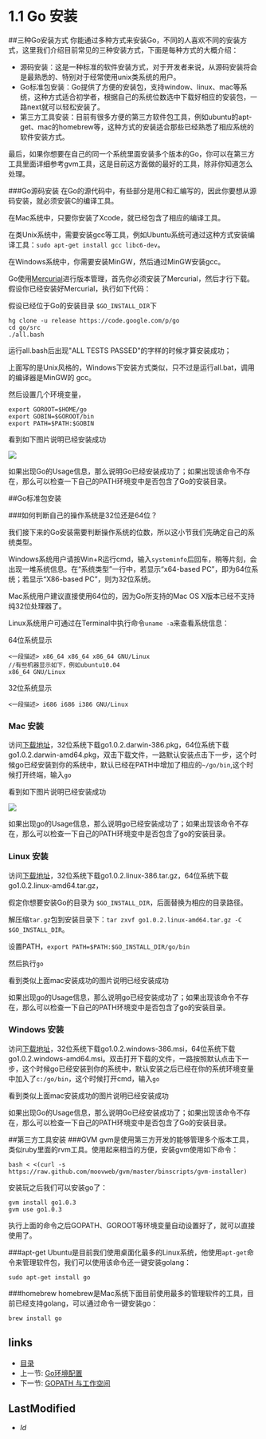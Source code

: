 # 1.1 Go 安装

##三种Go安装方式
你能通过多种方式来安装Go，不同的人喜欢不同的安装方式，这里我们介绍目前常见的三种安装方式，下面是每种方式的大概介绍：

- 源码安装：这是一种标准的软件安装方式，对于开发者来说，从源码安装将会是最熟悉的、特别对于经常使用unix类系统的用户。
- Go标准包安装：Go提供了方便的安装包，支持window、linux、mac等系统，这种方式适合初学者，根据自己的系统位数选中下载好相应的安装包，一路next就可以轻松安装了。
- 第三方工具安装：目前有很多方便的第三方软件包工具，例如ubuntu的apt-get、mac的homebrew等，这种方式的安装适合那些已经熟悉了相应系统的软件安装方式。

最后，如果你想要在自己的同一个系统里面安装多个版本的Go，你可以在第三方工具里面详细参考gvm工具，这是目前这方面做的最好的工具，除非你知道怎么处理。

###Go源码安装
在Go的源代码中，有些部分是用C和汇编写的，因此你要想从源码安装，就必须安装C的编译工具。

在Mac系统中，只要你安装了Xcode，就已经包含了相应的编译工具。

在类Unix系统中，需要安装gcc等工具，例如Ubuntu系统可通过这种方式安装编译工具：`sudo apt-get install gcc libc6-dev`。

在Windows系统中，你需要安装MinGW，然后通过MinGW安装gcc。

Go使用[Mercurial](http://mercurial.selenic.com/downloads/)进行版本管理，首先你必须安装了Mercurial，然后才行下载。假设你已经安装好Mercurial，执行如下代码：

  假设已经位于Go的安装目录 `$GO_INSTALL_DIR`下

    hg clone -u release https://code.google.com/p/go
    cd go/src
    ./all.bash

运行all.bash后出现"ALL TESTS PASSED"的字样的时候才算安装成功；

上面写的是Unix风格的，Windows下安装方式类似，只不过是运行all.bat，调用的编译器是MinGW的 gcc。

然后设置几个环境变量，

	export GOROOT=$HOME/go
	export GOBIN=$GOROOT/bin
	export PATH=$PATH:$GOBIN	

看到如下图片说明已经安装成功

  ![](images/1.1.mac.png?raw=true)

  如果出现Go的Usage信息，那么说明Go已经安装成功了；如果出现该命令不存在，那么可以检查一下自己的PATH环境变中是否包含了Go的安装目录。
  

##Go标准包安装

###如何判断自己的操作系统是32位还是64位？

我们接下来的Go安装需要判断操作系统的位数，所以这小节我们先确定自己的系统类型。

Windows系统用户请按Win+R运行cmd，输入`systeminfo`后回车，稍等片刻，会出现一堆系统信息。在“系统类型”一行中，若显示“x64-based PC”，即为64位系统；若显示“X86-based PC”，则为32位系统。

Mac系统用户建议直接使用64位的，因为Go所支持的Mac OS X版本已经不支持纯32位处理器了。

Linux系统用户可通过在Terminal中执行命令`uname -a`来查看系统信息：

64位系统显示

	<一段描述> x86_64 x86_64 x86_64 GNU/Linux
	//有些机器显示如下，例如ubuntu10.04
	x86_64 GNU/Linux

32位系统显示

	<一段描述> i686 i686 i386 GNU/Linux

### Mac 安装

  访问[下载地址][downlink]，32位系统下载go1.0.2.darwin-386.pkg，64位系统下载go1.0.2.darwin-amd64.pkg，双击下载文件，一路默认安装点击下一步，这个时候go已经安装到你的系统中，默认已经在PATH中增加了相应的`~/go/bin`,这个时候打开终端，输入`go`

  看到如下图片说明已经安装成功

  ![](images/1.1.mac.png?raw=true)

  如果出现go的Usage信息，那么说明go已经安装成功了；如果出现该命令不存在，那么可以检查一下自己的PATH环境变中是否包含了go的安装目录。

### Linux 安装
  访问[下载地址][downlink]，32位系统下载go1.0.2.linux-386.tar.gz，64位系统下载go1.0.2.linux-amd64.tar.gz，
    
  假定你想要安装Go的目录为 `$GO_INSTALL_DIR`，后面替换为相应的目录路径。

  解压缩`tar.gz`包到安装目录下：`tar zxvf go1.0.2.linux-amd64.tar.gz -C $GO_INSTALL_DIR`。

  设置PATH，`export PATH=$PATH:$GO_INSTALL_DIR/go/bin`

  然后执行`go`

  看到类似上面mac安装成功的图片说明已经安装成功

  如果出现go的Usage信息，那么说明go已经安装成功了；如果出现该命令不存在，那么可以检查一下自己的PATH环境变中是否包含了go的安装目录。
  
### Windows 安装

  访问[下载地址][downlink]，32位系统下载go1.0.2.windows-386.msi，64位系统下载go1.0.2.windows-amd64.msi。双击打开下载的文件，一路按照默认点击下一步，这个时候go已经安装到你的系统中，默认安装之后已经在你的系统环境变量中加入了`c:/go/bin`，这个时候打开cmd，输入`go`

看到类似上面mac安装成功的图片说明已经安装成功

  如果出现Go的Usage信息，那么说明Go已经安装成功了；如果出现该命令不存在，那么可以检查一下自己的PATH环境变中是否包含了Go的安装目录。

##第三方工具安装
###GVM
gvm是使用第三方开发的能够管理多个版本工具，类似ruby里面的rvm工具。使用起来相当的方便，安装gvm使用如下命令：

	bash < <(curl -s https://raw.github.com/moovweb/gvm/master/binscripts/gvm-installer)

安装玩之后我们可以安装go了：	

	gvm install go1.0.3
	gvm use go1.0.3
	
执行上面的命令之后GOPATH、GOROOT等环境变量自动设置好了，就可以直接使用了。

###apt-get
Ubuntu是目前我们使用桌面化最多的Linux系统，他使用`apt-get`命令来管理软件包，我们可以使用该命令还一键安装golang：

	sudo apt-get install go

###homebrew
homebrew是Mac系统下面目前使用最多的管理软件的工具，目前已经支持golang，可以通过命令一键安装go：

	brew install go
	
	


## links
  * [目录](<preface.md>)
  * 上一节: [Go环境配置](<1.md>)
  * 下一节: [GOPATH 与工作空间](<1.2.md>)

## LastModified
  * $Id$

[downlink]: http://code.google.com/p/go/downloads/list "Go安装包下载"
